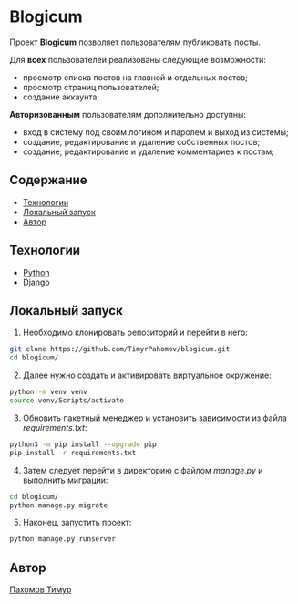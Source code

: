 # Blogicum

Проект **Blogicum** позволяет пользователям публиковать посты.

Для **всех** пользователей реализованы следующие возможности:
- просмотр списка постов на главной и отдельных постов;
- просмотр страниц пользователей;
- создание аккаунта;
  
**Авторизованным** пользователям дополнительно доступны:
- вход в систему под своим логином и паролем и выход из системы;
- создание, редактирование и удаление собственных постов;
- создание, редактирование и удаление комментариев к постам;

## Содержание
- [Технологии](https://github.com/TimyrPahomov/blogicum#технологии)
- [Локальный запуск](https://github.com/TimyrPahomov/blogicum#локальный-запуск)
- [Автор](https://github.com/TimyrPahomov/blogicum#автор)

## Технологии
- [Python](https://www.python.org/)
- [Django](https://www.djangoproject.com/)

## Локальный запуск
1. Необходимо клонировать репозиторий и перейти в него:

```sh
git clone https://github.com/TimyrPahomov/blogicum.git
cd blogicum/
```

2. Далее нужно создать и активировать виртуальное окружение:

```sh
python -m venv venv
source venv/Scripts/activate
```

3. Обновить пакетный менеджер и установить зависимости из файла _requirements.txt_:

```sh
python3 -m pip install --upgrade pip
pip install -r requirements.txt
```

4. Затем следует перейти в директорию с файлом _manage.py_ и выполнить миграции:

```sh
cd blogicum/
python manage.py migrate
```

5. Наконец, запустить проект:

```sh
python manage.py runserver
```

## Автор
[Пахомов Тимур](<https://github.com/TimyrPahomov/>)